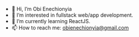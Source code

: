 - 👋 Hi, I’m Obi Enechionyia
- 👀 I’m interested in fullstack web/app development.
- 🌱 I’m currently learning ReactJS.
- 📫 How to reach me: obienechionyia@gmail.com

<!---
obienechionyia/obienechionyia is a ✨ special ✨ repository because its `README.md` (this file) appears on your GitHub profile.
You can click the Preview link to take a look at your changes.
--->
